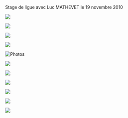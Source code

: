 

Stage de ligue avec Luc MATHEVET le 19 novembre 2010

  

[![](HTML%20import/Attachments/bouton-forum%206.jpg)](http://aikido.club.tain.free.fr)

[](../../index.html)[![](HTML%20import/Attachments/bouton-historique%2013.jpg)](../../Historique/historique.html)

[](../../Horaires/horaire.html)[![](HTML%20import/Attachments/bouton-horaire%2013.jpg)](../../Horaires/horaire.html)

[![](HTML%20import/Attachments/bouton-stages%2013.jpg)](../../Stages/stages.html)

![Photos](HTML%20import/Attachments/bouton-photos%2013.jpg)

[![](HTML%20import/Attachments/bouton-liens%2013.jpg)](../../Liens/liens.html)

[](../../index.html)[![](HTML%20import/Attachments/bouton-acceuil%2013.jpg)](../../index.html)

[![](HTML%20import/Attachments/bouton-aikido--pour-qui%2013.jpg)](../../Aikidopourqui/aikidopourqui.html)

[![](HTML%20import/Attachments/bouton-contacts%2013.jpg)](../../Contact/contact.html)

![](../../Index/barre-rouge.gif)

![](../../Index/barre-bleu.gif)